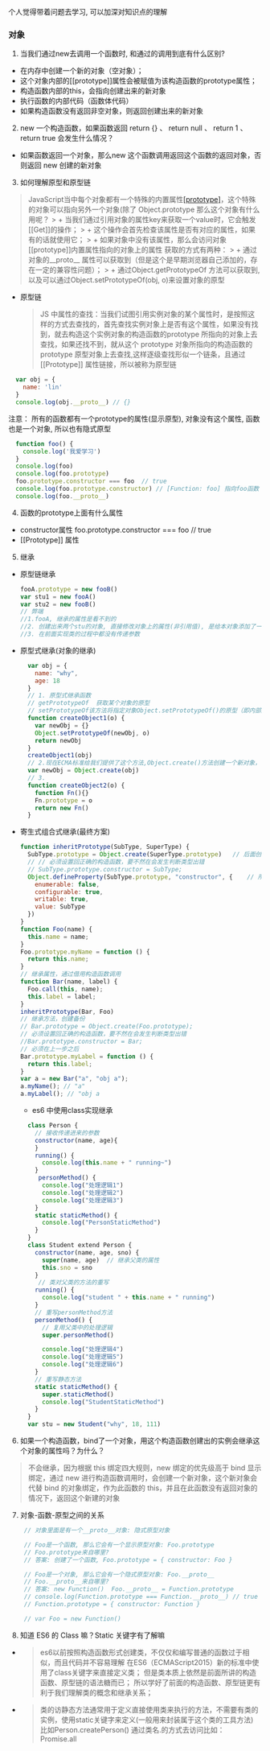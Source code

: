 个人觉得带着问题去学习, 可以加深对知识点的理解
### 对象
1. 当我们通过new去调用一个函数时, 和通过的调用到底有什么区别?
  + 在内存中创建一个新的对象（空对象）；
  + 这个对象内部的[[prototype]]属性会被赋值为该构造函数的prototype属性；
  + 构造函数内部的this，会指向创建出来的新对象
  + 执行函数的内部代码（函数体代码）
  + 如果构造函数没有返回非空对象，则返回创建出来的新对象

2. new 一个构造函数，如果函数返回 return {} 、 return null 、 return 1 、  return true 会发生什么情况？
  + 如果函数返回一个对象，那么new 这个函数调用返回这个函数的返回对象，否则返回 new 创建的新对象

3.  如何理解原型和原型链
  > JavaScript当中每个对象都有一个特殊的内置属性[[prototype]](隐式原型)，这个特殊的对象可以指向另外一个对象(除了 Object.prototype
  > 那么这个对象有什么用呢？
    > + 当我们通过引用对象的属性key来获取一个value时，它会触发[[Get]]的操作；
    > + 这个操作会首先检查该属性是否有对应的属性，如果有的话就使用它；
    > + 如果对象中没有该属性，那么会访问对象[[prototype]]内置属性指向的对象上的属性
  > 获取的方式有两种：
    > + 通过对象的__proto__ 属性可以获取到（但是这个是早期浏览器自己添加的，存在一定的兼容性问题）；
    > + 通过Object.getPrototypeOf 方法可以获取到, 以及可以通过Object.setPrototypeOf(obj, o)来设置对象的原型
  
  * 原型链
    > JS 中属性的查找：当我们试图引用实例对象的某个属性时，是按照这样的方式去查找的，首先查找实例对象上是否有这个属性，如果没有找到，就去构造这个实例对象的构造函数的prototype 所指向的对象上去查找，如果还找不到，就从这个 prototype 对象所指向的构造函数的prototype 原型对象上去查找,这样逐级查找形似一个链条，且通过 [[Prototype]] 属性链接，所以被称为原型链
    
  ``` js 
    var obj = {
      name: 'lin'
    }
    console.log(obj.__proto__) // {}
  ```

  注意： 所有的函数都有一个prototype的属性(显示原型), 对象没有这个属性,  函数也是一个对象, 所以也有隐式原型
  
  ``` js 
    function foo() {
      console.log('我爱学习')
    }
    console.log(foo)
    console.log(foo.prototype) 
    foo.prototype.constructor === foo  // true
    console.log(foo.prototype.constructor) // [Function: foo] 指向foo函数
    console.log(foo.__proto__)
  ```
4. 函数的prototype上面有什么属性
  * constructor属性
      foo.prototype.constructor === foo  // true
  * [[Prototype]] 属性

5. 继承
  * 原型链继承
    ``` js 
    fooA.prototype = new fooB()
    var stu1 = new fooA()
    var stu2 = new fooB()
    // 弊端
    //1.fooA, 继承的属性是看不到的
    //2. 创建出来两个stu的对象, 直接修改对象上的属性(非引用值), 是给本对象添加了一个新属性, 获取引用, 修改引用中的值, 会相互影响, 因为引用的值保存的是同一个内存地址
    //3. 在前面实现类的过程中都没有传递参数
    ``` 
  * 原型式继承(对象的继承)
    ``` js
      var obj = {
        name: "why",
        age: 18
      }
      // 1. 原型式继承函数
      // getPrototypeOf  获取某个对象的原型
      // setPrototypeOf该方法将指定对象Object.setPrototypeOf()的原型（即内部属性）设置为另一个对象或. [[Prototype]]null
      function createObject1(o) {
        var newObj = {}
        Object.setPrototypeOf(newObj, o)
        return newObj
      }
      createObject1(obj)
      // 2.现在ECMA标准给我们提供了这个方法,Object.create()方法创建一个新对象，使用现有对象作为新创建对象的原型。
      var newObj = Object.create(obj)
      // 3.
      function createObject2(o) {
        function Fn(){}
        Fn.prototype = o
        return new Fn()
      }
    ```
  * 寄生式组合式继承(最终方案)
    ``` js
    function inheritPrototype(SubType, SuperType) {
      SubType.prototype = Object.create(SuperType.prototype)   // 后面创建的对象都是SuperType
      // // 必须设置回正确的构造函数，要不然在会发生判断类型出错
      // SubType.prototype.constructor = SubType;
      Object.defineProperty(SubType.prototype, "constructor", {    // 所以要改变constructor, 让他的指为SubType
        enumerable: false,
        configurable: true,
        writable: true,
        value: SubType
      })
    }
    function Foo(name) {
      this.name = name;
    }
    Foo.prototype.myName = function () {
      return this.name;
    }
    // 继承属性，通过借用构造函数调用
    function Bar(name, label) {
      Foo.call(this, name);
      this.label = label;
    }
    inheritPrototype(Bar, Foo)
    // 继承方法，创建备份
    // Bar.prototype = Object.create(Foo.prototype);
    // 必须设置回正确的构造函数，要不然在会发生判断类型出错
    //Bar.prototype.constructor = Bar;
    // 必须在上一步之后
    Bar.prototype.myLabel = function () {
      return this.label;
    }
    var a = new Bar("a", "obj a");
    a.myName(); // "a"
    a.myLabel(); // "obj a
    ```

    * es6 中使用class实现继承
    ``` js
      class Person {
        // 接收传递进来的参数
        constructor(name, age){
        }
        running() {
          console.log(this.name + " running~")
        }
         personMethod() {
          console.log("处理逻辑1")
          console.log("处理逻辑2")
          console.log("处理逻辑3")
        }
        static staticMethod() {
          console.log("PersonStaticMethod")
        }
      }
      class Student extend Person {
        constructor(name, age, sno) {
          super(name, age)  // 继承父类的属性
          this.sno = sno
        }
         // 类对父类的方法的重写
        running() {
          console.log("student " + this.name + " running")
        }
        // 重写personMethod方法
        personMethod() {
          // 复用父类中的处理逻辑
          super.personMethod()

          console.log("处理逻辑4")
          console.log("处理逻辑5")
          console.log("处理逻辑6")
        }
        // 重写静态方法
        static staticMethod() {
          super.staticMethod()
          console.log("StudentStaticMethod")
        }
      }
      var stu = new Student("why", 18, 111)
    ```

6. 如果一个构造函数，bind了一个对象，用这个构造函数创建出的实例会继承这个对象的属性吗？为什么？
  > 不会继承，因为根据 this 绑定四大规则，new 绑定的优先级高于 bind 显示绑定，通过 new 进行构造函数调用时，会创建一个新对象，这个新对象会代替 bind 的对象绑定，作为此函数的 this，并且在此函数没有返回对象的情况下，返回这个新建的对象

7. 对象-函数-原型之间的关系
   ``` js
    // 对象里面是有一个__proto__对象: 隐式原型对象

    // Foo是一个函数, 那么它会有一个显示原型对象: Foo.prototype
    // Foo.prototype来自哪里?
    // 答案: 创建了一个函数, Foo.prototype = { constructor: Foo }

    // Foo是一个对象, 那么它会有一个隐式原型对象: Foo.__proto__
    // Foo.__proto__来自哪里?
    // 答案: new Function()  Foo.__proto__ = Function.prototype
    // console.log(Function.prototype === Function.__proto__) // true
    // Function.prototype = { constructor: Function }

    // var Foo = new Function()
   ```

8. 知道 ES6 的 Class 嘛？Static 关键字有了解嘛
  * 
    > es6以前按照构造函数形式创建类，不仅仅和编写普通的函数过于相似，而且代码并不容易理解
    > 在ES6（ECMAScript2015）新的标准中使用了class关键字来直接定义类；
    > 但是类本质上依然是前面所讲的构造函数、原型链的语法糖而已；
    > 所以学好了前面的构造函数、原型链更有利于我们理解类的概念和继承关系；
  * 
    > 类的访静态方法通常用于定义直接使用类来执行的方法，不需要有类的实例，使用static关键字来定义(一般用来封装属于这个类的工具方法)
    > 比如Person.createPerson() 通过类名.的方式去访问比如： Promise.all  

